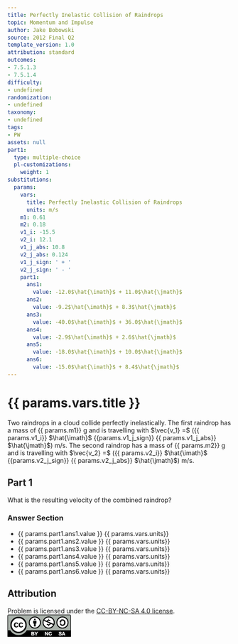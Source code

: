 ```yaml
---
title: Perfectly Inelastic Collision of Raindrops
topic: Momentum and Impulse
author: Jake Bobowski
source: 2012 Final Q2
template_version: 1.0
attribution: standard
outcomes:
- 7.5.1.3
- 7.5.1.4
difficulty:
- undefined
randomization:
- undefined
taxonomy:
- undefined
tags:
- PW
assets: null
part1:
  type: multiple-choice
  pl-customizations:
    weight: 1
substitutions:
  params:
    vars:
      title: Perfectly Inelastic Collision of Raindrops
      units: m/s
    m1: 0.61
    m2: 0.18
    v1_i: -15.5
    v2_i: 12.1
    v1_j_abs: 10.8
    v2_j_abs: 0.124
    v1_j_sign: ' + '
    v2_j_sign: ' - '
    part1:
      ans1:
        value: -12.0$\hat{\imath}$ + 11.0$\hat{\jmath}$
      ans2:
        value: -9.2$\hat{\imath}$ + 8.3$\hat{\jmath}$
      ans3:
        value: -40.0$\hat{\imath}$ + 36.0$\hat{\jmath}$
      ans4:
        value: -2.9$\hat{\imath}$ + 2.6$\hat{\jmath}$
      ans5:
        value: -18.0$\hat{\imath}$ + 10.0$\hat{\jmath}$
      ans6:
        value: -15.0$\hat{\imath}$ + 8.4$\hat{\jmath}$
---
```

# {{ params.vars.title }}
Two raindrops in a cloud collide perfectly inelastically. The first raindrop has a mass of {{ params.m1}} g and is travelling with $\vec{v_1} =$ ({{ params.v1_i}} $\hat{\imath}$ {{params.v1_j_sign}} {{ params.v1_j_abs}} $\hat{\jmath}$) m/s.
The second raindrop has a mass of {{ params.m2}} g and is travelling with $\vec{v_2} =$ ({{ params.v2_i}} $\hat{\imath}$ {{params.v2_j_sign}} {{ params.v2_j_abs}} $\hat{\jmath}$) m/s.

## Part 1

What is the resulting velocity of the combined raindrop?

### Answer Section

- {{ params.part1.ans1.value }} {{ params.vars.units}}
- {{ params.part1.ans2.value }} {{ params.vars.units}}
- {{ params.part1.ans3.value }} {{ params.vars.units}}
- {{ params.part1.ans4.value }} {{ params.vars.units}}
- {{ params.part1.ans5.value }} {{ params.vars.units}}
- {{ params.part1.ans6.value }} {{ params.vars.units}}

## Attribution

Problem is licensed under the [CC-BY-NC-SA 4.0 license](https://creativecommons.org/licenses/by-nc-sa/4.0/).<br> ![The Creative Commons 4.0 license requiring attribution-BY, non-commercial-NC, and share-alike-SA license.](https://raw.githubusercontent.com/firasm/bits/master/by-nc-sa.png)